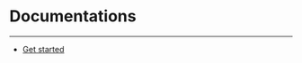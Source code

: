 # Documentations
***
- [Get started](https://github.com/Eragod/ErCore/blob/master/docs/en/Get%20started.md)
